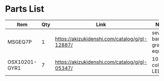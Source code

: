 # Parts List

| Item          | Qty | Link                                          | Notes                        |
| ------------- | --- | --------------------------------------------- | ---------------------------- |
| MSGEQ7P       | 1   | https://akizukidenshi.com/catalog/g/gI-12887/ | seven band graphic equalizer |
| OSX10201-GYR1 | 7   | https://akizukidenshi.com/catalog/g/gI-05347/ | 10 digit color LED           |
